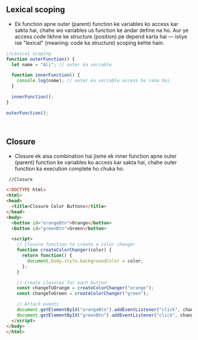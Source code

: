 ## Lexical scoping
- Ek function apne outer (parent) function ke variables ko access kar sakta hai, chahe wo variables us function ke andar define na ho.
Aur ye access code likhne ke structure (position) pe depend karta hai — isliye ise "lexical" (meaning: code ka structure) scoping kehte hain.


```javascript
//Lexical scoping 
function outerFunction() {
  let name = "Ali"; // outer ka variable

  function innerFunction() {
    console.log(name); // outer ka variable access ho raha hai
  }

  innerFunction();
}

outerFunction();




```
## Closure
- Closure ek aisa combination hai jisme ek inner function apne outer (parent) function ke variables ko access kar sakta hai, chahe outer function ka execution complete ho chuka ho.


```html
 //Closure 

<!DOCTYPE html>
<html>
<head>
  <title>Closure Color Buttons</title>
</head>
<body>
  <button id="orangeBtn">Orange</button>
  <button id="greenBtn">Green</button>

  <script>
    // Closure function to create a color changer
    function createColorChanger(color) {
      return function() {
        document.body.style.backgroundColor = color;
      };
    }

    // Create closures for each button
    const changeToOrange = createColorChanger("orange");
    const changeToGreen = createColorChanger("green");

    // Attach events
    document.getElementById("orangeBtn").addEventListener("click", changeToOrange);
    document.getElementById("greenBtn").addEventListener("click", changeToGreen);
  </script>
</body>
</html>

 
```
